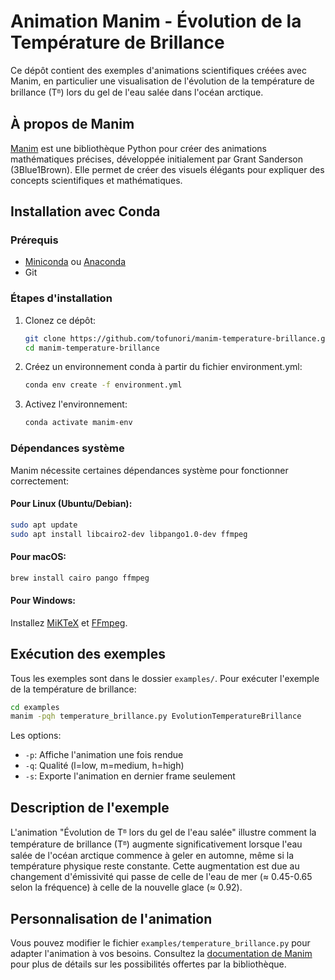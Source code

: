 # Animation Manim - Évolution de la Température de Brillance

Ce dépôt contient des exemples d'animations scientifiques créées avec Manim, en particulier une visualisation de l'évolution de la température de brillance (Tᴮ) lors du gel de l'eau salée dans l'océan arctique.

## À propos de Manim

[Manim](https://www.manim.community/) est une bibliothèque Python pour créer des animations mathématiques précises, développée initialement par Grant Sanderson (3Blue1Brown). Elle permet de créer des visuels élégants pour expliquer des concepts scientifiques et mathématiques.

## Installation avec Conda

### Prérequis

- [Miniconda](https://docs.conda.io/en/latest/miniconda.html) ou [Anaconda](https://www.anaconda.com/products/distribution)
- Git

### Étapes d'installation

1. Clonez ce dépôt:
   ```bash
   git clone https://github.com/tofunori/manim-temperature-brillance.git
   cd manim-temperature-brillance
   ```

2. Créez un environnement conda à partir du fichier environment.yml:
   ```bash
   conda env create -f environment.yml
   ```

3. Activez l'environnement:
   ```bash
   conda activate manim-env
   ```

### Dépendances système

Manim nécessite certaines dépendances système pour fonctionner correctement:

#### Pour Linux (Ubuntu/Debian):
```bash
sudo apt update
sudo apt install libcairo2-dev libpango1.0-dev ffmpeg
```

#### Pour macOS:
```bash
brew install cairo pango ffmpeg
```

#### Pour Windows:
Installez [MiKTeX](https://miktex.org/download) et [FFmpeg](https://ffmpeg.org/download.html).

## Exécution des exemples

Tous les exemples sont dans le dossier `examples/`. Pour exécuter l'exemple de la température de brillance:

```bash
cd examples
manim -pqh temperature_brillance.py EvolutionTemperatureBrillance
```

Les options:
- `-p`: Affiche l'animation une fois rendue
- `-q`: Qualité (l=low, m=medium, h=high)
- `-s`: Exporte l'animation en dernier frame seulement

## Description de l'exemple

L'animation "Évolution de Tᴮ lors du gel de l'eau salée" illustre comment la température de brillance (Tᴮ) augmente significativement lorsque l'eau salée de l'océan arctique commence à geler en automne, même si la température physique reste constante. Cette augmentation est due au changement d'émissivité qui passe de celle de l'eau de mer (≈ 0.45-0.65 selon la fréquence) à celle de la nouvelle glace (≈ 0.92).

## Personnalisation de l'animation

Vous pouvez modifier le fichier `examples/temperature_brillance.py` pour adapter l'animation à vos besoins. Consultez la [documentation de Manim](https://docs.manim.community/en/stable/) pour plus de détails sur les possibilités offertes par la bibliothèque.